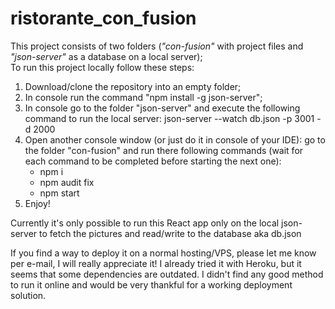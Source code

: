 # ristorante_con_fusion
<p>This project consists of two folders (<i>"con-fusion"</i> with project files and <i>"json-server"</i> as a database on a local server); <br>
To run this project locally follow these steps:</p>
<ol>
<li> Download/clone the repository into an empty folder;
<li> In console run the command "npm install -g json-server";
<li> In console go to the folder "json-server" and execute the following command to run the local server: json-server --watch db.json -p 3001 -d 2000
<li> Open another console window (or just do it in console of your IDE): go to the folder "con-fusion" and run there following commands (wait for each command to be completed before starting the next one):
<ul>
<li> npm i
<li> npm audit fix
<li> npm start
</ul> 
<li> Enjoy!
</ol>
<p> Currently it's only possible to run this React app only on the local json-server to fetch the pictures and read/write to the database aka db.json </p>
<p> If you find a way to deploy it on a normal hosting/VPS, please let me know per e-mail, I will really appreciate it! I already tried it with Heroku, but it seems that some dependencies are outdated. I didn't find any good method to run it online and would be very thankful for a working deployment solution. </p>
